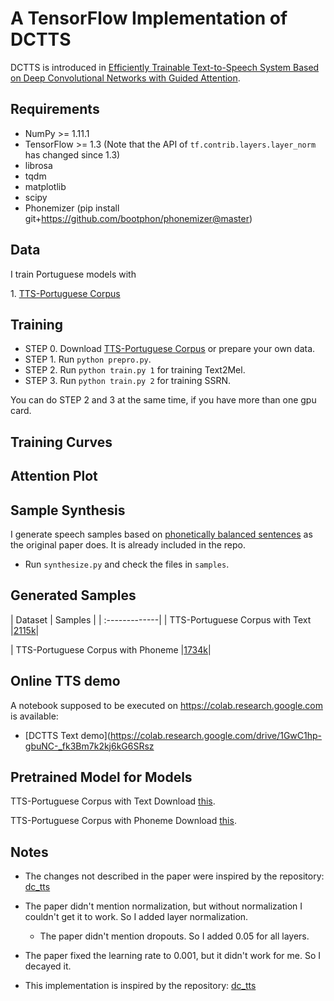 # A TensorFlow Implementation of DCTTS
 DCTTS is introduced in [Efficiently Trainable Text-to-Speech System Based on Deep Convolutional Networks with Guided Attention](https://arxiv.org/abs/1710.08969).

## Requirements
  * NumPy >= 1.11.1
  * TensorFlow >= 1.3 (Note that the API of `tf.contrib.layers.layer_norm` has changed since 1.3)
  * librosa
  * tqdm
  * matplotlib
  * scipy
  * Phonemizer (pip install git+https://github.com/bootphon/phonemizer@master)
## Data

I train Portuguese models with <p> 1. [TTS-Portuguese Corpus]() <br/>

## Training
  * STEP 0. Download [TTS-Portuguese Corpus]() or prepare your own data.
  * STEP 1. Run `python prepro.py`.
  * STEP 2. Run `python train.py 1` for training Text2Mel.
  * STEP 3. Run `python train.py 2` for training SSRN.

You can do STEP 2 and 3 at the same time, if you have more than one gpu card.

## Training Curves



## Attention Plot

## Sample Synthesis
I generate speech samples based on  [phonetically balanced sentences](https://repositorio.ufsc.br/bitstream/handle/123456789/112119/98594.pdf?sequence=1) as the original paper does. It is already included in the repo.

  * Run `synthesize.py` and check the files in `samples`.

## Generated Samples

| Dataset       | Samples |
| :-------------|
| TTS-Portuguese Corpus with Text |[2115k](https://soundcloud.com/user-797601460/sets/dctts-phoneme-grinffin-lim)|

| TTS-Portuguese Corpus with Phoneme |[1734k](https://soundcloud.com/user-797601460/sets/dctts-phoneme-grinffin-lim)|


## Online TTS demo

A notebook supposed to be executed on https://colab.research.google.com is available:

- [DCTTS Text demo](https://colab.research.google.com/drive/1GwC1hp-gbuNC-_fk3Bm7k2kj6kG6SRsz


## Pretrained Model for Models
TTS-Portuguese Corpus with Text Download [this]().

TTS-Portuguese Corpus with Phoneme Download [this]().

## Notes
   *  The changes not described in the paper were inspired by the repository: [dc_tts](https://github.com/kyubyong/dc_tts)
  * The paper didn't mention normalization, but without normalization I couldn't get it to work. So I added layer normalization.
    * The paper didn't mention dropouts. So I added 0.05 for all layers.
  * The paper fixed the learning rate to 0.001, but it didn't work for me. So I decayed it.

  * This implementation is inspired by the repository: [dc_tts](https://github.com/kyubyong/dc_tts)
